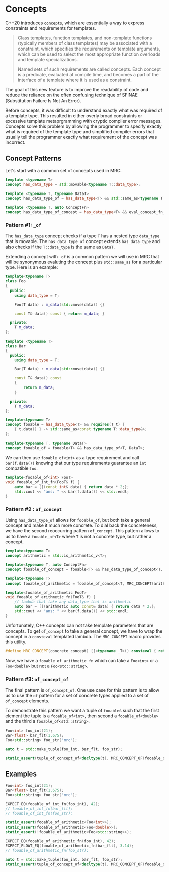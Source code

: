 # Concepts

C++20 introduces [`concepts`](https://en.cppreference.com/w/cpp/language/constraints), which are essentially a way to express constraints and requirements for templates.

> Class templates, function templates, and non-template functions (typically members of class templates) may be associated with a constraint, which specifies the requirements on template arguments, which can be used to select the most appropriate function overloads and template specializations.
>
> Named sets of such requirements are called concepts. Each concept is a predicate, evaluated at compile time, and becomes a part of the interface of a template where it is used as a constraint.

The goal of this new feature is to improve the readability of code and reduce the reliance on the often confusing technique of SFINAE (Substitution Failure Is Not An Error).

Before concepts, it was difficult to understand exactly what was required of a template type. This resulted in either overly broad constraints or excessive template metaprgramming with cryptic compiler error messages. Concepts solve this problem by allowing the programmer to specify exactly what is required of the template type and simplified compiler errors that usually tell the programmer exactly what requirement of the concept was incorrect.

## Concept Patterns

Let's start with a common set of concepts used in MRC:

```c++
template <typename T>
concept has_data_type = std::movable<typename T::data_type>;

template <typename T, typename DataT>
concept has_data_type_of = has_data_type<T> && std::same_as<typename T::data_type, DataT>;

template <typename T, auto ConceptFn>
concept has_data_type_of_concept = has_data_type<T> && eval_concept_fn_v<ConceptFn, typename T::data_type>;
```

### Pattern #1: `_of`

The `has_data_type` concept checks if a type `T` has a nested type `data_type` that is movable. The `has_data_type_of` concept extends `has_data_type` and also checks if the `T::data_type` is the same as `DataT`.

Extending a concept with `_of` is a common pattern we will use in MRC that will be synonymous evaluting the concept plus `std::same_as` for a particular type. Here is an example:

```c++
template<typename T>
class Foo
{
  public:
    using data_type = T;

    Foo(T data) : m_data(std::move(data)) {}

    const T& data() const { return m_data; }

  private:
    T m_data;
};

template <typename T>
class Bar
{
  public:
    using data_type = T;

    Bar(T data) : m_data(std::move(data)) {}

    const T& data() const
    {
        return m_data;
    }

  private:
    T m_data;
};

template<typename T>
concept fooable = has_data_type<T> && requires(T t) {
    { t.data() } -> std::same_as<const typename T::data_type&>;
};

template<typename T, typename DataT>
concept fooable_of = fooable<T> && has_data_type_of<T, DataT>;
```

We can then use `fooable_of<int>` as a type requirement and call `bar(f.data())` knowing that our type requirements guarantee an `int` compatible `foo`.

```c++
template<fooable_of<int> FooT>
void fooable_of_int_fn(FooT& f) {
    auto bar = [](const int& data) { return data * 2;};
    std::cout << "ans: " << bar(f.data()) << std::endl;
}
```

### Pattern #2 : `of_concept`

Using `has_data_type_of` allows for `fooable_of`, but both take a general concept and make it much more concrete. To dial back the concreteness, we have the second reoccurring pattern `of_concept`. This pattern allows to us to have a `fooable_of<T>` where `T` is not a concrete type, but rather a concept.

```c++
template<typename T>
concept arithmetic = std::is_arithmetic_v<T>;

template<typename T, auto ConceptFn>
concept fooable_of_concept = fooable<T> && has_data_type_of_concept<T, ConceptFn>;

template<typename T>
concept fooable_of_arithmetic = fooable_of_concept<T, MRC_CONCEPT(arithmetic)>;

template<fooable_of_arithmetic FooT>
void fooable_of_arithmetic_fn(FooT& f) {
    // lambda that take any data_type that is arithmetic
    auto bar = [](arithmetic auto const& data) { return data * 2;};
    std::cout << "ans: " << bar(f.data()) << std::endl;
}
```

Unfortunately, C++ concepts can not take template parameters that are concepts. To get `of_concept` to take a general concept, we have to wrap the concept in a `consteval` templated lambda. The `MRC_CONCEPT` macro provides this utility.

```c++
#define MRC_CONCEPT(concrete_concept) []<typename _T>() consteval { return concrete_concept<_T>; }
```

Now, we have a `fooable_of_arithmetic_fn` which can take a `Foo<int>` or a `Foo<double>` but not a `Foo<std::string>`.

### Pattern #3: `of_concept_of`

The final pattern is `of_concept_of`. One use case for this pattern is to allow us to use the `of` pattern for a set of concrete types applied to a set of `of_concept` elements.

To demonstrate this pattern we want a tuple of `fooable`s such that the first element the tuple is a `fooable_of<int>`, then second a `fooable_of<double>` and the third a `fooable_of<std::string>`.

```c++
Foo<int> foo_int(21);
Bar<float> bar_flt(1.675);
Foo<std::string> foo_str("mrc");

auto t = std::make_tuple(foo_int, bar_flt, foo_str);

static_assert(tuple_of_concept_of<decltype(t), MRC_CONCEPT_OF(fooable_of), int, float, std::string>);
```

## Examples

```c++
Foo<int> foo_int(21);
Bar<float> bar_flt(1.675);
Foo<std::string> foo_str("mrc");

EXPECT_EQ(fooable_of_int_fn(foo_int), 42);
// fooable_of_int_fn(bar_flt);
// fooable_of_int_fn(foo_str);

static_assert(fooable_of_arithmetic<Foo<int>>);
static_assert(fooable_of_arithmetic<Foo<double>>);
static_assert(!fooable_of_arithmetic<Foo<std::string>>);

EXPECT_EQ(fooable_of_arithmetic_fn(foo_int), 42);
EXPECT_FLOAT_EQ(fooable_of_arithmetic_fn(bar_flt), 3.14);
// fooable_of_arithmetic_fn(foo_str);

auto t = std::make_tuple(foo_int, bar_flt, foo_str);
static_assert(tuple_of_concept_of<decltype(t), MRC_CONCEPT_OF(fooable_of), int, float, std::string>);
```
